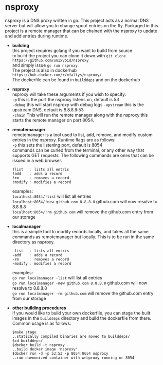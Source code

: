 nsproxy
=======

nsproxy is a DNS proxy written in go.
This project acts as a normal DNS server but will allow
you to change spoof entries on the fly. Packaged in this
project is a remote manager that can be chained with the
nsproxy to update and add entries during runtime.

- **building**  
  this project requires golang if you want to build from source  
  to build the project you can clone it down with
  `git clone https://github.com/unixvoid/nsproxy`  
  and simply issue `go run nsproxy`.  
  The project is also in dockerhub `https://hub.docker.com/r/mfaltys/nsproxy/`  
  The dockerfile can be found in `builddeps` and on the dockerhub  

- **nsproxy**  
  nsproxy will take these arguments if you wish to specify:  
  `-p` this is the port the nsproxy listens on, default is 53  
  `-debug` this will start nsproxy with debug logs
  `-upstream` this is the upstream DNS, default is 8.8.8.8:53  
  `-chain` This will run the remote manager along with the nsproxy
  this starts the remote manager on port 8054.  

- **remotemanager**  
  remotemanager is a tool used to list, add, remove, and modify custom
  entries in the nsproxy. Runtime flags are as follows:  
  `-p` this sets the listening port, default is 8054  
  commands can be curled from the terminal, or any other way that
  supports GET requests. The following commands are ones that can be
  issued in a web browser.  
  ```
  !list   : lists all entris
  !add    : adds a record
  !rm     : removes a record
  !modify : modifies a record
  ```

  examples:  
  `localhost:8054/!list` will list all entries  
  `localhost:8054/!new github.com 8.8.8.8` github.com will now resolve to 8.8.8.8  
  `localhost:8054/!rm github.com` will remove the github.com entry from our storage  

- **localmanager**  
  this is a simple tool to modify records locally, and takes all the same commands
  as remotemanager but locally. This is to be run in the same directory as nsproxy.  

  ```
  -list   : lists all entris
  -add    : adds a record
  -rm     : removes a record
  -modify : modifies a record
  ```

  examples:  
  `go run localmanager -list` will list all entries  
  `go run localmanager -new github.com 8.8.8.8` github.com will now resolve to 8.8.8.8  
  `go run localmanager -rm github.com` will remove the github.com entry from our storage  

- **other building procedures**  
  If you would like to build your own dockerfile, you can stage the built images
  in the `builddeps` directory and build the dockerfile from there. Common usage
  is as follows:  

  ```
  $make stage
  ..statically compiled binaries are moved to builddeps/
  $cd builddeps/
  $docker build -t nsproxy .
  ..build docker image 'nsproxy'
  $docker run -d -p 53:53 -p 8054:8054 nsproxy
  ..run daemonized container with webproxy running on 8054
  ```
